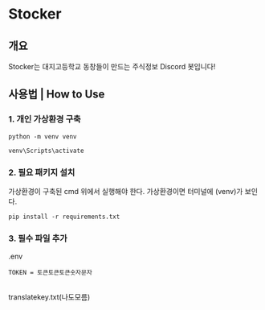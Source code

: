 # Stocker
## 개요
Stocker는 대지고등학교 동창들이 만드는 주식정보 Discord 봇입니다!

## 사용법 | How to Use
### 1. 개인 가상환경 구축
```
python -m venv venv
```
```
venv\Scripts\activate
```

### 2. 필요 패키지 설치
가상환경이 구축된 cmd 위에서 실행해야 한다. 가상환경이면 터미널에 (venv)가 보인다.
```
pip install -r requirements.txt
```

### 3. 필수 파일 추가
.env
```
TOKEN = 토큰토큰토큰숫자문자
```
<br>
translatekey.txt(나도모름)
